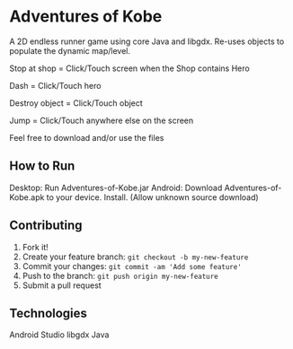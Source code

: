 # Adventures of Kobe
A 2D endless runner game  using core Java and libgdx.
Re-uses objects to populate the dynamic map/level.

Stop at shop = Click/Touch screen when the Shop contains Hero

Dash = Click/Touch hero

Destroy object = Click/Touch object

Jump = Click/Touch anywhere else on the screen


Feel free to download and/or use the files

## How to Run
Desktop: Run Adventures-of-Kobe.jar
Android: Download Adventures-of-Kobe.apk to your device. Install. (Allow unknown source download)

## Contributing
1. Fork it!
2. Create your feature branch: `git checkout -b my-new-feature`
3. Commit your changes: `git commit -am 'Add some feature'`
4. Push to the branch: `git push origin my-new-feature`
5. Submit a pull request

## Technologies
Android Studio
libgdx
Java
